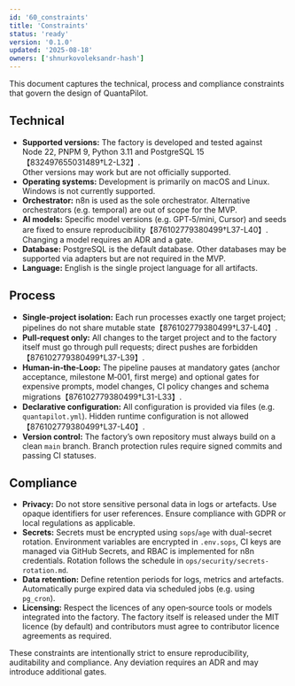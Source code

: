 ```yaml
---
id: '60_constraints'
title: 'Constraints'
status: 'ready'
version: '0.1.0'
updated: '2025-08-18'
owners: ['shnurkovoleksandr-hash']
---
```


This document captures the technical, process and compliance constraints that govern the design of QuantaPilot.

## Technical

- **Supported versions:** The factory is developed and tested against Node 22, PNPM 9, Python 3.11 and PostgreSQL 15【832497655031489†L2-L32】.  
  Other versions may work but are not officially supported.
- **Operating systems:** Development is primarily on macOS and Linux. Windows is not currently supported.
- **Orchestrator:** n8n is used as the sole orchestrator. Alternative orchestrators (e.g. temporal) are out of scope for the MVP.
- **AI models:** Specific model versions (e.g. GPT‑5/mini, Cursor) and seeds are fixed to ensure reproducibility【876102779380499†L37-L40】. Changing a model requires an ADR and a gate.
- **Database:** PostgreSQL is the default database. Other databases may be supported via adapters but are not required in the MVP.
- **Language:** English is the single project language for all artifacts.

## Process

- **Single‑project isolation:** Each run processes exactly one target project; pipelines do not share mutable state【876102779380499†L37-L40】.
- **Pull‑request only:** All changes to the target project and to the factory itself must go through pull requests; direct pushes are forbidden【876102779380499†L37-L39】.
- **Human‑in‑the‑Loop:** The pipeline pauses at mandatory gates (anchor acceptance, milestone M‑001, first merge) and optional gates for expensive prompts, model changes, CI policy changes and schema migrations【876102779380499†L31-L33】.
- **Declarative configuration:** All configuration is provided via files (e.g. `quantapilot.yml`). Hidden runtime configuration is not allowed【876102779380499†L37-L40】.
- **Version control:** The factory’s own repository must always build on a clean `main` branch. Branch protection rules require signed commits and passing CI statuses.

## Compliance

- **Privacy:** Do not store sensitive personal data in logs or artefacts. Use opaque identifiers for user references. Ensure compliance with GDPR or local regulations as applicable.
- **Secrets:** Secrets must be encrypted using `sops`/`age` with dual-secret rotation. Environment variables are encrypted in `.env.sops`, CI keys are managed via GitHub Secrets, and RBAC is implemented for n8n credentials. Rotation follows the schedule in `ops/security/secrets-rotation.md`.
- **Data retention:** Define retention periods for logs, metrics and artefacts. Automatically purge expired data via scheduled jobs (e.g. using `pg_cron`).
- **Licensing:** Respect the licences of any open‑source tools or models integrated into the factory. The factory itself is released under the MIT licence (by default) and contributors must agree to contributor licence agreements as required.

These constraints are intentionally strict to ensure reproducibility, auditability and compliance. Any deviation requires an ADR and may introduce additional gates.
